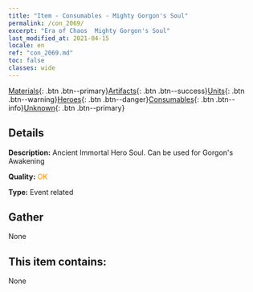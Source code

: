 ```yaml
---
title: "Item - Consumables - Mighty Gorgon's Soul"
permalink: /con_2069/
excerpt: "Era of Chaos  Mighty Gorgon's Soul"
last_modified_at: 2021-04-15
locale: en
ref: "con_2069.md"
toc: false
classes: wide
---
```

 [Materials](/Items/){: .btn .btn--primary}[Artifacts](/Items/Artifacts/){: .btn .btn--success}[Units](/Items/Units/){: .btn .btn--warning}[Heroes](/Items/Heroes/){: .btn .btn--danger}[Consumables](/Items/Consumables/){: .btn .btn--info}[Unknown](/Items/Unknown/){: .btn .btn--primary}

## Details
 **Description:** Ancient Immortal Hero Soul. Can be used for Gorgon's Awakening

 **Quality:** <span style="color: #FF8C00">OK</span>

 **Type:** Event related

## Gather

  None

## This item contains:

  None

